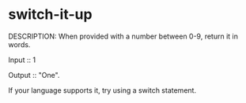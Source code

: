 # switch-it-up
DESCRIPTION:
When provided with a number between 0-9, return it in words.

Input :: 1

Output :: "One".

If your language supports it, try using a switch statement.